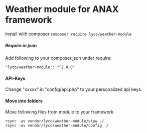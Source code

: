 Weather module for ANAX framework
=========================

Install with composer
``composer require lyco/weather-module``

##### Require in json
Add following to your composer.json under require:
```
"lyco/weather-module": "^2.0.0"
```

#### API-Keys
Change "xxxxx" in "config/api.php" to your personalized api keys.

#### Move into folders
Move following files from module to your framework

```
rsync -av vendor/lyco/weather-module/view ./
rsync -av vendor/lyco/weather-module/config ./
```
